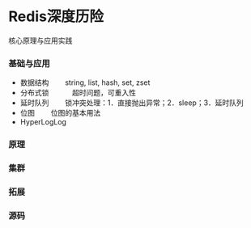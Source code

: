# Redis深度历险　　
核心原理与应用实践

### 基础与应用　
* 数据结构　　
string, list, hash, set, zset
* 分布式锁　　　
超时问题，可重入性　　
* 延时队列　　
锁冲突处理：1．直接抛出异常；2．sleep；3．延时队列
* 位图　　
位图的基本用法　　
* HyperLogLog 

### 原理

### 集群

### 拓展　

### 源码　

